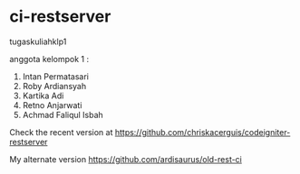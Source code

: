 # ci-restserver

tugaskuliahklp1

anggota kelompok 1 :
1. Intan Permatasari
2. Roby Ardiansyah
3. Kartika Adi
4. Retno Anjarwati
5. Achmad Faliqul Isbah



Check the recent version at https://github.com/chriskacerguis/codeigniter-restserver

My alternate version https://github.com/ardisaurus/old-rest-ci


